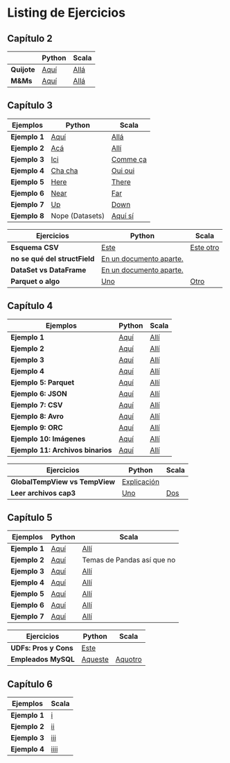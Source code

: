 # Listing de Ejercicios

## Capítulo 2

|     | Python | Scala |
| --- | ------ | ----- |
| **Quijote** | [Aquí](chapter2/quijotecount.py) | [Allá](chapter2/quijotecount.scala) |
| **M&Ms** | [Aquí](chapter2/mnmcountExtra.py) | [Allá](chapter2/mnmCountExtra.scala) |

## Capítulo 3

| Ejemplos | Python | Scala |
| -------- | ------ | ----- |
| **Ejemplo 1** | [Aquí](chapter3/ejemplo1.py) | [Allá](chapter3/ejemplo1.scala) |
| **Ejemplo 2** | [Acá](chapter3/ejemplo2.py) | [Allí](chapter3/ejemplo2.scala) |
| **Ejemplo 3** | [Ici](chapter3/ejemplo3.py) | [Comme ça](chapter3/ejemplo3.scala) |
| **Ejemplo 4** | [Cha cha](chapter3/ejemplo4.py) | [Oui oui](chapter3/ejemplo4.scala) |
| **Ejemplo 5** | [Here](chapter3/ejemplo5.py) | [There](chapter3/ejemplo5.scala) |
| **Ejemplo 6** | [Near](chapter3/ejemplo6.py) | [Far](chapter3/ejemplo6.scala) |
| **Ejemplo 7** | [Up](chapter3/ejemplo7.py) | [Down](chapter3/ejemplo7.scala) |
| **Ejemplo 8** | Nope (Datasets) | [Aquí sí](chapter3/ejemplo8.scala) |

| Ejercicios | Python | Scala |
| ---------- | ------ | ----- |
| **Esquema CSV** | [Este](chapter3/esquemacsv.py) | [Este otro](chapter3/esquemacsv.scala) |
| **no se qué del structField** | [En un documento aparte.](chapter3/preguntas.md#StructField)
| **DataSet vs DataFrame** | [En un documento aparte.](chapter3/preguntas.md#DataSet_vs_DataFrame) |
| **Parquet o algo** | [Uno](chapter3/esquemacsv.py) | [Otro](chapter3/esquemacsv.scala) |

## Capítulo 4

| Ejemplos      | Python | Scala |
| ------------- | ------ | ----- |
| **Ejemplo 1** | [Aquí](chapter4/ejemplo1.py) | [Allí](chapter4/ejemplo1.scala) |
| **Ejemplo 2** | [Aquí](chapter4/ejemplo2.py) | [Allí](chapter4/ejemplo2.scala) |
| **Ejemplo 3** | [Aquí](chapter4/ejemplo3.py) | [Allí](chapter4/ejemplo3.scala) |
| **Ejemplo 4** | [Aquí](chapter4/ejemplo4.py) | [Allí](chapter4/ejemplo4.scala) |
| **Ejemplo 5: Parquet** | [Aquí](chapter4/ejemplo5.py) | [Allí](chapter4/ejemplo5.scala) |
| **Ejemplo 6: JSON** | [Aquí](chapter4/ejemplo6.py) | [Allí](chapter4/ejemplo6.scala) |
| **Ejemplo 7: CSV** | [Aquí](chapter4/ejemplo7.py) | [Allí](chapter4/ejemplo7.scala) |
| **Ejemplo 8: Avro** | [Aquí](chapter4/ejemplo8.py) | [Allí](chapter4/ejemplo8.scala) |
| **Ejemplo 9: ORC** | [Aquí](chapter4/ejemplo9.py) | [Allí](chapter4/ejemplo9.scala) |
| **Ejemplo 10: Imágenes** | [Aquí](chapter4/ejemplo10.py) | [Allí](chapter4/ejemplo10.scala) |
| **Ejemplo 11: Archivos binarios** | [Aquí](chapter4/ejemplo11.py) | [Allí](chapter4/ejemplo11.scala) |

| Ejercicios | Python | Scala |
| ---------- | ------ | ----- |
| **GlobalTempView vs TempView** | [Explicación](chapter4/global.md) |
| **Leer archivos cap3** | [Uno](chapter4/lectura.py) | [Dos](chapter4/lectura.scala) |

## Capítulo 5

| Ejemplos      | Python | Scala |
| ------------- | ------ | ----- |
| **Ejemplo 1** | [Aquí](chapter5/ejemplo1.py) | [Allí](chapter5/ejemplo1.scala) |
| **Ejemplo 2** | [Aquí](chapter5/ejemplo2.py) | Temas de Pandas así que no |
| **Ejemplo 3** | [Aquí](chapter5/ejemplo3.py) | [Allí](chapter5/ejemplo3.scala) |
| **Ejemplo 4** | [Aquí](chapter5/ejemplo4.py) | [Allí](chapter5/ejemplo4.scala) |
| **Ejemplo 5** | [Aquí](chapter5/ejemplo5.py) | [Allí](chapter5/ejemplo5.scala) |
| **Ejemplo 6** | [Aquí](chapter5/ejemplo6.py) | [Allí](chapter5/ejemplo6.scala) |
| **Ejemplo 7** | [Aquí](chapter5/ejemplo7.py) | [Allí](chapter5/ejemplo7.scala) |

| Ejercicios | Python | Scala |
| ---------- | ------ | ----- |
| **UDFs: Pros y Cons** | [Este](chapter5/udf.md) |
| **Empleados MySQL** | [Aqueste](chapter5/empleados.py) | [Aquotro](chapter5/empleados.scala)

## Capítulo 6
| Ejemplos      | Scala |
| ------------- | ----- |
| **Ejemplo 1** | [i](chapter6/ejemplo1.scala) |
| **Ejemplo 2** | [ii](chapter6/ejemplo2.scala) |
| **Ejemplo 3** | [iii](chapter6/ejemplo3.scala) |
| **Ejemplo 4** | [iiii](chapter6/ejemplo4.scala) |